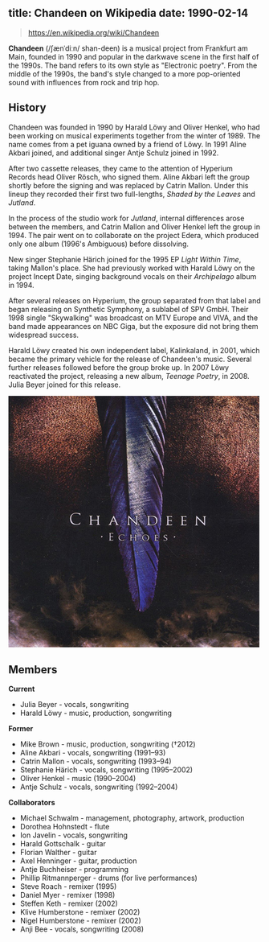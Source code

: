 title: Chandeen on Wikipedia
date: 1990-02-14
---
> https://en.wikipedia.org/wiki/Chandeen

**Chandeen** (/ʃænˈdiːn/ shan-deen) is a musical project from Frankfurt am Main, founded in 1990 and popular in the darkwave scene in the first half of the 1990s. The band refers to its own style as "Electronic poetry". From the middle of the 1990s, the band's style changed to a more pop-oriented sound with influences from rock and trip hop.

## History

Chandeen was founded in 1990 by Harald Löwy and Oliver Henkel, who had been working on musical experiments together from the winter of 1989. The name comes from a pet iguana owned by a friend of Löwy. In 1991 Aline Akbari joined, and additional singer Antje Schulz joined in 1992.

After two cassette releases, they came to the attention of Hyperium Records head Oliver Rösch, who signed them. Aline Akbari left the group shortly before the signing and was replaced by Catrin Mallon. Under this lineup they recorded their first two full-lengths, _Shaded by the Leaves_ and _Jutland_.

<!-- more -->

In the process of the studio work for _Jutland_, internal differences arose between the members, and Catrin Mallon and Oliver Henkel left the group in 1994. The pair went on to collaborate on the project Edera, which produced only one album (1996's Ambiguous) before dissolving.

New singer Stephanie Härich joined for the 1995 EP _Light Within Time_, taking Mallon's place. She had previously worked with Harald Löwy on the project Incept Date, singing background vocals on their _Archipelago_ album in 1994.

After several releases on Hyperium, the group separated from that label and began releasing on Synthetic Symphony, a sublabel of SPV GmbH. Their 1998 single "Skywalking" was broadcast on MTV Europe and VIVA, and the band made appearances on NBC Giga, but the exposure did not bring them widespread success.

Harald Löwy created his own independent label, Kalinkaland, in 2001, which became the primary vehicle for the release of Chandeen's music. Several further releases followed before the group broke up. In 2007 Löwy reactivated the project, releasing a new album, _Teenage Poetry_, in 2008. Julia Beyer joined for this release.

![Echoes](./static/pictures/chandeen-echoes.jpg)

## Members

**Current**

+ Julia Beyer - vocals, songwriting
+ Harald Löwy - music, production, songwriting

**Former**

+ Mike Brown - music, production, songwriting (†2012)
+ Aline Akbari - vocals, songwriting (1991–93)
+ Catrin Mallon - vocals, songwriting (1993–94)
+ Stephanie Härich - vocals, songwriting (1995–2002)
+ Oliver Henkel - music (1990–2004)
+ Antje Schulz - vocals, songwriting (1992–2004)

**Collaborators**

+ Michael Schwalm - management, photography, artwork, production
+ Dorothea Hohnstedt - flute
+ Ion Javelin - vocals, songwriting
+ Harald Gottschalk - guitar
+ Florian Walther - guitar
+ Axel Henninger - guitar, production
+ Antje Buchheiser - programming
+ Phillip Ritmannperger - drums (for live performances)
+ Steve Roach - remixer (1995)
+ Daniel Myer - remixer (1998)
+ Steffen Keth - remixer (2002)
+ Klive Humberstone - remixer (2002)
+ Nigel Humberstone - remixer (2002)
+ Anji Bee - vocals, songwriting (2008)
